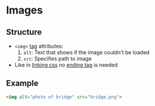 # Images

## Structure

- `<img>` [tag](common-tags.md) attributes:
	1. `alt`: Text that shows if the image couldn't be loaded
	2. `src`: Specifies path to image
- Like in [linking css](link-css.md) no [ending tag](tags-syntax.md) is needed

## Example

```html
<img alt="photo of bridge" src="bridge.png">
```
